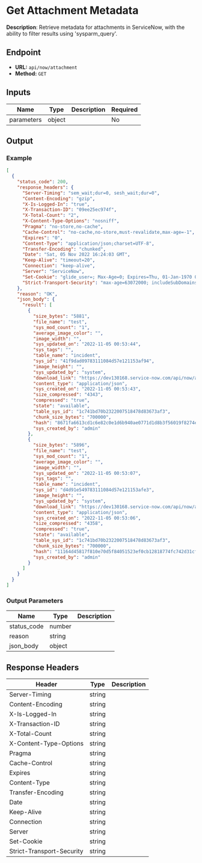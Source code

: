 # Get Attachment Metadata

**Description**: Retrieve metadata for attachments in ServiceNow, with the ability to filter results using 'sysparm_query'.

## Endpoint

- **URL:** `api/now/attachment`
- **Method:** `GET`
## Inputs

| Name | Type | Description | Required |
|------|------|-------------|----------|
| parameters | object |  | No |
## Output

### Example

```json
[
  {
    "status_code": 200,
    "response_headers": {
      "Server-Timing": "sem_wait;dur=0, sesh_wait;dur=0",
      "Content-Encoding": "gzip",
      "X-Is-Logged-In": "true",
      "X-Transaction-ID": "09ee25ec974f",
      "X-Total-Count": "2",
      "X-Content-Type-Options": "nosniff",
      "Pragma": "no-store,no-cache",
      "Cache-Control": "no-cache,no-store,must-revalidate,max-age=-1",
      "Expires": "0",
      "Content-Type": "application/json;charset=UTF-8",
      "Transfer-Encoding": "chunked",
      "Date": "Sat, 05 Nov 2022 16:24:03 GMT",
      "Keep-Alive": "timeout=20",
      "Connection": "keep-alive",
      "Server": "ServiceNow",
      "Set-Cookie": "glide_user=; Max-Age=0; Expires=Thu, 01-Jan-1970 00:00:10 GMT; Path=/; HttpOnly; SameSite=None; Secure, glide_user_session=; Max-Age=0; Expires=Thu, 01-Jan-1970 00:00:10 GMT; Path=/; HttpOnly; SameSite=None; Secure, glide_user_route=glide.f6d1c4085a807931391acf9b7192b09e; Max-Age=2147483647; Expires=Thu, 23-Nov-2090 19:38:10 GMT; Path=/; HttpOnly; SameSite=None; Secure, glide_session_store=4DEEE160978F111084D57E121153AF4C; Max-Age=1800; Expires=Sat, 05-Nov-2022 16:54:03 GMT; Path=/; HttpOnly; SameSite=None; Secure",
      "Strict-Transport-Security": "max-age=63072000; includeSubDomains"
    },
    "reason": "OK",
    "json_body": {
      "result": [
        {
          "size_bytes": "5881",
          "file_name": "test",
          "sys_mod_count": "1",
          "average_image_color": "",
          "image_width": "",
          "sys_updated_on": "2022-11-05 00:53:44",
          "sys_tags": "",
          "table_name": "incident",
          "sys_id": "41f9dad09783111084d57e121153af94",
          "image_height": "",
          "sys_updated_by": "system",
          "download_link": "https://dev130168.service-now.com/api/now/attachment/41f9dad09783111084d57e121153af94/file",
          "content_type": "application/json",
          "sys_created_on": "2022-11-05 00:53:43",
          "size_compressed": "4343",
          "compressed": "true",
          "state": "available",
          "table_sys_id": "1c741bd70b2322007518478d83673af3",
          "chunk_size_bytes": "700000",
          "hash": "8671fa6613cd1c6e82c0e1d6b940ae0771d1d8b3f56019f8274ed501407ffc2a",
          "sys_created_by": "admin"
        },
        {
          "size_bytes": "5896",
          "file_name": "test",
          "sys_mod_count": "1",
          "average_image_color": "",
          "image_width": "",
          "sys_updated_on": "2022-11-05 00:53:07",
          "sys_tags": "",
          "table_name": "incident",
          "sys_id": "d4d91e549783111084d57e121153afe3",
          "image_height": "",
          "sys_updated_by": "system",
          "download_link": "https://dev130168.service-now.com/api/now/attachment/d4d91e549783111084d57e121153afe3/file",
          "content_type": "application/json",
          "sys_created_on": "2022-11-05 00:53:06",
          "size_compressed": "4358",
          "compressed": "true",
          "state": "available",
          "table_sys_id": "1c741bd70b2322007518478d83673af3",
          "chunk_size_bytes": "700000",
          "hash": "11164d45817f810e70d5f84051523ef0cb12818774fc742d31cfaa158ebe747c",
          "sys_created_by": "admin"
        }
      ]
    }
  }
]
```
### Output Parameters

| Name | Type | Description |
|------|------|-------------|
| status_code | number |  |
| reason | string |  |
| json_body | object |  |
## Response Headers

| Header | Type | Description |
|--------|------|-------------|
| Server-Timing | string |  |
| Content-Encoding | string |  |
| X-Is-Logged-In | string |  |
| X-Transaction-ID | string |  |
| X-Total-Count | string |  |
| X-Content-Type-Options | string |  |
| Pragma | string |  |
| Cache-Control | string |  |
| Expires | string |  |
| Content-Type | string |  |
| Transfer-Encoding | string |  |
| Date | string |  |
| Keep-Alive | string |  |
| Connection | string |  |
| Server | string |  |
| Set-Cookie | string |  |
| Strict-Transport-Security | string |  |